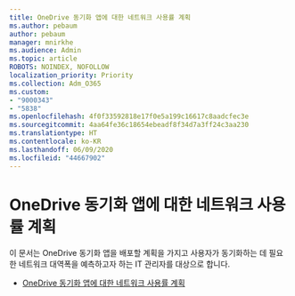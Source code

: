 ```yaml
---
title: OneDrive 동기화 앱에 대한 네트워크 사용률 계획
ms.author: pebaum
author: pebaum
manager: mnirkhe
ms.audience: Admin
ms.topic: article
ROBOTS: NOINDEX, NOFOLLOW
localization_priority: Priority
ms.collection: Adm_O365
ms.custom:
- "9000343"
- "5838"
ms.openlocfilehash: 4f0f33592818e17f0e5a199c16617c8aadcfec3e
ms.sourcegitcommit: 4aa64fe36c18654ebeadf8f34d7a3ff24c3aa230
ms.translationtype: HT
ms.contentlocale: ko-KR
ms.lasthandoff: 06/09/2020
ms.locfileid: "44667902"
---
```

# <a name="network-utilization-planning-for-the-onedrive-sync-app"></a>OneDrive 동기화 앱에 대한 네트워크 사용률 계획

이 문서는 OneDrive 동기화 앱을 배포할 계획을 가지고 사용자가 동기화하는 데 필요한 네트워크 대역폭을 예측하고자 하는 IT 관리자를 대상으로 합니다.  

- [OneDrive 동기화 앱에 대한 네트워크 사용률 계획](https://docs.microsoft.com/onedrive/network-utilization-planning)